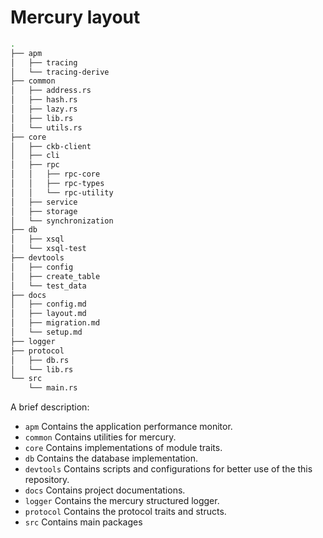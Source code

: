 # Mercury layout

```sh
.
├── apm
│   ├── tracing
│   └── tracing-derive
├── common
│   ├── address.rs
│   ├── hash.rs
│   ├── lazy.rs
│   ├── lib.rs
│   └── utils.rs
├── core
│   ├── ckb-client
│   ├── cli
│   ├── rpc
│   │   ├── rpc-core
│   │   ├── rpc-types
│   │   └── rpc-utility
│   ├── service
│   ├── storage
│   └── synchronization
├── db
│   ├── xsql
│   └── xsql-test
├── devtools
│   ├── config
│   ├── create_table
│   └── test_data
├── docs
│   ├── config.md
│   ├── layout.md
│   ├── migration.md
│   └── setup.md
├── logger
├── protocol
│   ├── db.rs
│   └── lib.rs
└── src
    └── main.rs
```

A brief description:

- `apm` Contains the application performance monitor.
- `common` Contains utilities for mercury.
- `core` Contains implementations of module traits.
- `db` Contains the database implementation.
- `devtools` Contains scripts and configurations for better use of the this repository.
- `docs` Contains project documentations.
- `logger` Contains the mercury structured logger.
- `protocol` Contains the protocol traits and structs.
- `src` Contains main packages
